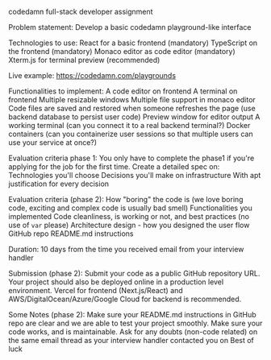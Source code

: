 codedamn full-stack developer assignment


Problem statement: Develop a basic codedamn playground-like interface

Technologies to use:
React for a basic frontend (mandatory)
TypeScript on the frontend (mandatory)
Monaco editor as code editor (mandatory)
Xterm.js for terminal preview (recommended)

Live example: https://codedamn.com/playgrounds

Functionalities to implement:
A code editor on frontend
A terminal on frontend
Multiple resizable windows
Multiple file support in monaco editor
Code files are saved and restored when someone refreshes the page (use backend database to persist user code)
Preview window for editor output
A working terminal (can you connect it to a real backend terminal?)
Docker containers (can you containerize user sessions so that multiple users can use your service at once?)

Evaluation criteria phase 1:
You only have to complete the phase1 if you're applying for the job for the first time.
Create a detailed spec on:
Technologies you'll choose
Decisions you'll make on infrastructure
With apt justification for every decision


Evaluation criteria (phase 2):
How "boring" the code is (we love boring code, exciting and complex code is usually bad smell)
Functionalities you implemented
Code cleanliness, is working or not, and best practices (no use of `var` please)
Architecture design - how you designed the user flow
GitHub repo README.md instructions

Duration: 10 days from the time you received email from your interview handler

Submission (phase 2):
Submit your code as a public GitHub repository URL. 
Your project should also be deployed online in a production level environment. Vercel for frontend (Next.js/React) and AWS/DigitalOcean/Azure/Google Cloud for backend is recommended.


Some Notes (phase 2):
Make sure your README.md instructions in GitHub repo are clear and we are able to test your project smoothly.
Make sure your code works, and is maintainable.
Ask for any doubts (non-code related) on the same email thread as your interview handler contacted you on 
Best of luck
